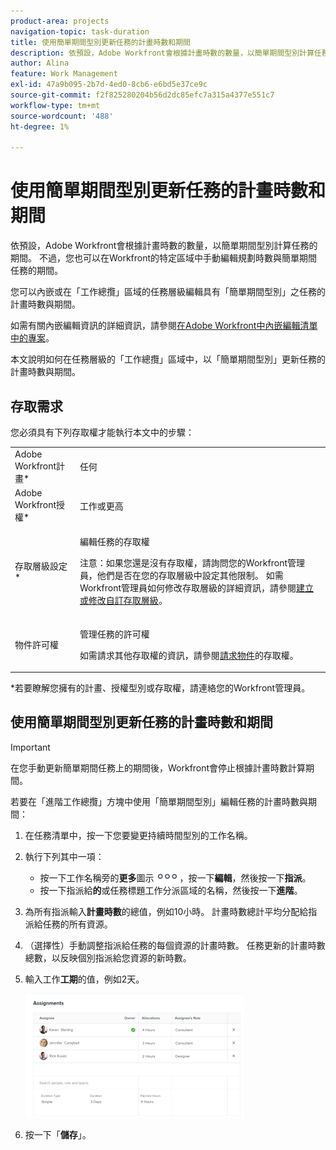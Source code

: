 ```yaml
---
product-area: projects
navigation-topic: task-duration
title: 使用簡單期間型別更新任務的計畫時數和期間
description: 依預設，Adobe Workfront會根據計畫時數的數量，以簡單期間型別計算任務的期間。 不過，您也可以在Workfront的特定區域中手動編輯規劃時數與簡單期間任務的期間。
author: Alina
feature: Work Management
exl-id: 47a9b095-2b7d-4ed0-8cb6-e6bd5e37ce9c
source-git-commit: f2f825280204b56d2dc85efc7a315a4377e551c7
workflow-type: tm+mt
source-wordcount: '488'
ht-degree: 1%

---
```


# 使用簡單期間型別更新任務的計畫時數和期間

依預設，Adobe Workfront會根據計畫時數的數量，以簡單期間型別計算任務的期間。 不過，您也可以在Workfront的特定區域中手動編輯規劃時數與簡單期間任務的期間。

您可以內嵌或在「工作總攬」區域的任務層級編輯具有「簡單期間型別」之任務的計畫時數與期間。

如需有關內嵌編輯資訊的詳細資訊，請參閱[在Adobe Workfront中內嵌編輯清單中的專案](../../../workfront-basics/navigate-workfront/use-lists/inline-edit-objects.md)。

本文說明如何在任務層級的「工作總攬」區域中，以「簡單期間型別」更新任務的計畫時數與期間。

## 存取需求

您必須具有下列存取權才能執行本文中的步驟：

<table style="table-layout:auto"> 
 <col> 
 <col> 
 <tbody> 
  <tr> 
   <td role="rowheader">Adobe Workfront計畫*</td> 
   <td> <p>任何</p> </td> 
  </tr> 
  <tr> 
   <td role="rowheader">Adobe Workfront授權*</td> 
   <td> <p>工作或更高</p> </td> 
  </tr> 
  <tr> 
   <td role="rowheader">存取層級設定*</td> 
   <td> <p>編輯任務的存取權</p> <p>注意：如果您還是沒有存取權，請詢問您的Workfront管理員，他們是否在您的存取層級中設定其他限制。 如需Workfront管理員如何修改存取層級的詳細資訊，請參閱<a href="../../../administration-and-setup/add-users/configure-and-grant-access/create-modify-access-levels.md" class="MCXref xref">建立或修改自訂存取層級</a>。</p> </td> 
  </tr> 
  <tr> 
   <td role="rowheader">物件許可權</td> 
   <td> <p>管理任務的許可權</p> <p>如需請求其他存取權的資訊，請參閱<a href="../../../workfront-basics/grant-and-request-access-to-objects/request-access.md" class="MCXref xref">請求物件</a>的存取權。</p> </td> 
  </tr> 
 </tbody> 
</table>

&#42;若要瞭解您擁有的計畫、授權型別或存取權，請連絡您的Workfront管理員。

## 使用簡單期間型別更新任務的計畫時數和期間

>[!IMPORTANT]
>
>在您手動更新簡單期間任務上的期間後，Workfront會停止根據計畫時數計算期間。

若要在「進階工作總攬」方塊中使用「簡單期間型別」編輯任務的計畫時數與期間：

1. 在任務清單中，按一下您要變更持續時間型別的工作名稱。
1. 執行下列其中一項：

   * 按一下工作名稱旁的&#x200B;**更多**&#x200B;圖示![](assets/qs-more-icon-on-an-object.png)，按一下&#x200B;**編輯**，然後按一下&#x200B;**指派**。
   * 按一下指派給&#x200B;**的**&#x200B;或任務標題工作分派區域的名稱，然後按一下&#x200B;**進階**。

1. 為所有指派輸入&#x200B;**計畫時數**&#x200B;的總值，例如10小時。 計畫時數總計平均分配給指派給任務的所有資源。
1. （選擇性）手動調整指派給任務的每個資源的計畫時數。 任務更新的計畫時數總數，以反映個別指派給您資源的新時數。
1. 輸入工作&#x200B;**工期**&#x200B;的值，例如2天。

   ![](assets/advanced-assignments-simple-duration-multiple-resources-nwe-350x198.png)

1. 按一下「**儲存**」。

